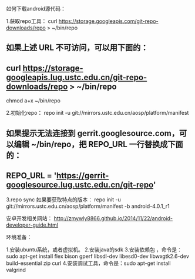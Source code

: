 如何下载android源代码：

1.获取repo工具：
curl https://storage.googleapis.com/git-repo-downloads/repo > ~/bin/repo
## 如果上述 URL 不可访问，可以用下面的：
## curl https://storage-googleapis.lug.ustc.edu.cn/git-repo-downloads/repo > ~/bin/repo
chmod a+x ~/bin/repo

2.初始化repo：
repo init -u git://mirrors.ustc.edu.cn/aosp/platform/manifest
## 如果提示无法连接到 gerrit.googlesource.com，可以编辑 ~/bin/repo，把 REPO_URL 一行替换成下面的：
## REPO_URL = 'https://gerrit-googlesource.lug.ustc.edu.cn/git-repo'

3.repo sync
如果要获取特点的版本：
repo init -u git://mirrors.ustc.edu.cn/aosp/platform/manifest -b android-4.0.1_r1



安卓开发相关网站：
http://zmywly8866.github.io/2014/11/22/android-developer-guide.html

环境准备：

1.安装ubuntu系统，或者虚拟机。
2.安装java的sdk
3.安装依赖包 ，命令是：sudo apt-get install flex bison gperf libsdl-dev libesd0-dev libwxgtk2.6-dev build-essential zip curl
4.安装调试工具，命令是：sudo apt-get install valgrind
